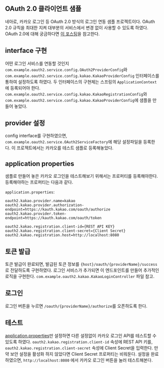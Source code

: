## OAuth 2.0 클라이언트 샘플

네아로, 카카오 로그인 등 OAuth 2.0 방식의 로그인 연동 샘플 프로젝트이다. OAuth 2.0 규칙을 최대한 지켜 대부분의 서비스에서 변경 없이 사용할 수 있도록 하였다. OAuth 2.0에 대해 궁금하다면 [이 포스팅](https://disj11.github.io/development/rfc6749-oauth2/)을 참고한다. 

## interface 구현

어떤 로그인 서비스를 연동할 것인지 `com.example.oauth2.service.config.OAuth2ProviderConfig`와 `com.example.oauth2.service.config.kakao.KakaoProviderConfig` 인터페이스를 통하여 설정하도록 하였다. 두 인터페이스의 구현체는 스프링의 `ApplicationContext`에 등록되어야 한다. `com.example.oauth2.service.config.kakao.KakaoRegistrationConfig`와 `com.example.oauth2.service.config.kakao.KakaoProviderConfig`에 샘플을 만들어 놓았다.

## provider 설정

config interface를 구현하였으면, `com.example.oauth2.service.OAuth2ServiceFactory`에 해당 설정파일을 등록한다. 이 프로젝트에서는 카카오를 테스트 샘플로 등록해놓았다.

## application properties

샘플로 만들어 놓은 카카오 로그인을 테스트해보기 위해서는 프로퍼티를 등록해야한다.
등록해야하는 프로퍼티는 다음과 같다. 

`application.properties`:

```properties
oauth2.kakao.provider.name=kakao
oauth2.kakao.provider.authorization-endpoint=https://kauth.kakao.com/oauth/authorize
oauth2.kakao.provider.token-endpoint=https://kauth.kakao.com/oauth/token

oauth2.kakao.registration.client-id={REST API KEY}
oauth2.kakao.registration.client-secret={Client Secret}
oauth2.kakao.registration.host=http://localhost:8080
```

## 토큰 발급

토큰 발급이 완료되면, 발급된 토큰 정보를 `{host}/oauth/{providerName}/success`로 전달하도록 구현하였다. 로그인 서비스가 추가되면 이 엔드포인트를 만들어 추가적인 로직을 구현한다. `com.example.oauth2.kakao.KakaoLoginController` 파일 참고.

## 로그인

로그인 버튼을 누르면 `/oauth/{providerName}/authorize`를 오픈하도록 한다.

## 테스트

[application.properties](#application-properties)만 설정하면 다른 설정없이 카카오 로그인 API를 테스트할 수 있도록 하였다. `oauth2.kakao.registration.client-id` 속성에 REST API 키를, `oauth2.kakao.registration.client-secret` 속성에 Client Secret을 입력한다. 만약 보안 설정을 활성화 하지 않았다면 Client Secret 프로퍼티는 비워둔다. 설정을 완료하였으면, `http://localhost:8080` 에서 카카오 로그인 버튼을 눌러 테스트해본다.
